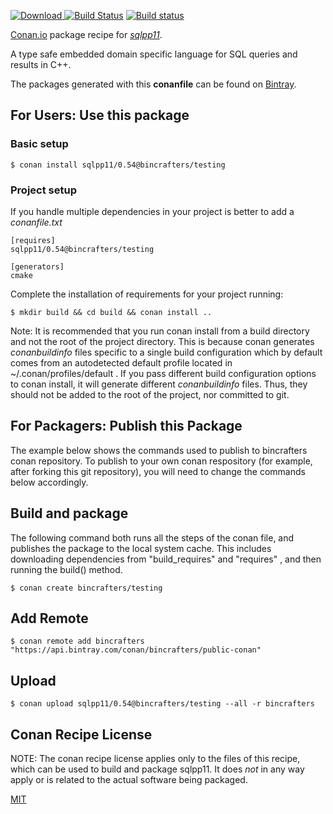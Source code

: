 [![Download](https://api.bintray.com/packages/bincrafters/public-conan/sqlpp11%3Abincrafters/images/download.svg) ](https://bintray.com/bincrafters/public-conan/sqlpp11%3Abincrafters/_latestVersion)
[![Build Status](https://travis-ci.org/bincrafters/conan-sqlpp11.svg?branch=testing%2F0.54)](https://travis-ci.org/bincrafters/conan-sqlpp11)
[![Build status](https://ci.appveyor.com/api/projects/status/github/bincrafters/conan-sqlpp11?branch=testing%2F0.54&svg=true)](https://ci.appveyor.com/project/bincrafters/conan-sqlpp11)

[Conan.io](https://conan.io) package recipe for [*sqlpp11*](https://github.com/rbock/sqlpp11).

A type safe embedded domain specific language for SQL queries and results in C++.

The packages generated with this **conanfile** can be found on [Bintray](https://bintray.com/bincrafters/public-conan/sqlpp11%3Abincrafters).

## For Users: Use this package

### Basic setup

    $ conan install sqlpp11/0.54@bincrafters/testing

### Project setup

If you handle multiple dependencies in your project is better to add a *conanfile.txt*

    [requires]
    sqlpp11/0.54@bincrafters/testing

    [generators]
    cmake

Complete the installation of requirements for your project running:

    $ mkdir build && cd build && conan install ..

Note: It is recommended that you run conan install from a build directory and not the root of the project directory.  This is because conan generates *conanbuildinfo* files specific to a single build configuration which by default comes from an autodetected default profile located in ~/.conan/profiles/default .  If you pass different build configuration options to conan install, it will generate different *conanbuildinfo* files.  Thus, they should not be added to the root of the project, nor committed to git.

## For Packagers: Publish this Package

The example below shows the commands used to publish to bincrafters conan repository. To publish to your own conan respository (for example, after forking this git repository), you will need to change the commands below accordingly.

## Build and package

The following command both runs all the steps of the conan file, and publishes the package to the local system cache.  This includes downloading dependencies from "build_requires" and "requires" , and then running the build() method.

    $ conan create bincrafters/testing



## Add Remote

    $ conan remote add bincrafters "https://api.bintray.com/conan/bincrafters/public-conan"

## Upload

    $ conan upload sqlpp11/0.54@bincrafters/testing --all -r bincrafters


## Conan Recipe License

NOTE: The conan recipe license applies only to the files of this recipe, which can be used to build and package sqlpp11.
It does *not* in any way apply or is related to the actual software being packaged.

[MIT](https://github.com/bincrafters/conan-sqlpp11.git/blob/testing/0.54/LICENSE.md)
